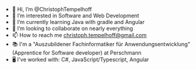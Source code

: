 - 👋 Hi, I’m @ChristophTempelhoff
- 👀 I’m interested in Software and Web Development
- 🌱 I’m currently learning Java with gradle and Angular
- 💞️ I’m looking to collaborate on nearly everything
- 📫 How to reach me christoph.tempelhoff@gmail.com
- 📚 I'm a "Auszubildener Fachinformatiker für Anwendungsentwicklung" (Apprentice for Software developer) at Perschmann
- 🖥️ I've worked with: C#, JavaScript/Typescript, Angular
